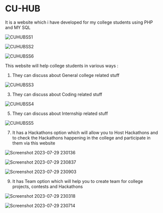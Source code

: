 # CU-HUB
It is a website which i have developed for my college students using PHP and MY SQL

![CUHUBSS1](https://github.com/Hk18x/CU-HUB/assets/99315582/f6961d97-c749-4fe3-84f9-611109bcf160)

![CUHUBSS2](https://github.com/Hk18x/CU-HUB/assets/99315582/9b4cab6d-066b-4810-9a49-c74e9dccc3d5)

![CUHUBSS6](https://github.com/Hk18x/CU-HUB/assets/99315582/10c5ec0f-35aa-47b3-8b68-ea943773787a)




This website will help college students in various ways :

1. They can discuss about General college related stuff
   
![CUHUBSS3](https://github.com/Hk18x/CU-HUB/assets/99315582/4a181cc7-e1a8-42de-866d-b94bec4a3c83)

3. They can discuss about Coding related stuff
   
![CUHUBSS4](https://github.com/Hk18x/CU-HUB/assets/99315582/2621462e-a11a-46b2-9fce-f98dae1dceaa)

5. They can discuss about Internship related stuff
 
![CUHUBSS5](https://github.com/Hk18x/CU-HUB/assets/99315582/c53cebdc-8523-4719-b343-fb1cbe09e31d)

7. It has a Hackathons option which will allow you to Host Hackathons and to check the Hackathons happening in the college and participate in them via this website

![Screenshot 2023-07-29 230136](https://github.com/Hk18x/CU-HUB/assets/99315582/6a7e4ce4-51ce-4fa1-ae3b-4c0d82e10d66)

![Screenshot 2023-07-29 230837](https://github.com/Hk18x/CU-HUB/assets/99315582/2a31d763-fe8e-4695-a017-98c76a33f989)

![Screenshot 2023-07-29 230903](https://github.com/Hk18x/CU-HUB/assets/99315582/b9c609a8-28ae-445b-bd2e-1b5ce4e41a82)




9. It has Team option which will help you to create team for college projects, contests and Hackathons
    
![Screenshot 2023-07-29 230318](https://github.com/Hk18x/CU-HUB/assets/99315582/58c14754-7b14-4eda-83f6-b67319dd6ac9)

![Screenshot 2023-07-29 230714](https://github.com/Hk18x/CU-HUB/assets/99315582/5b48d764-4fd8-43b7-b953-3087b39c518c)


   


